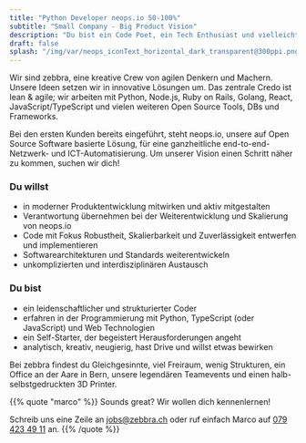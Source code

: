 ```yaml
---
title: "Python Developer neops.io 50-100%"
subtitle: "Small Company - Big Product Vision"
description: "Du bist ein Code Poet, ein Tech Enthusiast und vielleicht sogar Entrepreneur mit einer make-things-happen Haltung?"
draft: false
splash: "/img/var/neops_iconText_horizontal_dark_transparent@300ppi.png"
---
```


Wir sind zebbra, eine kreative Crew von agilen Denkern und Machern. Unsere Ideen setzen wir in innovative Lösungen um. Das zentrale Credo ist lean & agile; wir arbeiten mit Python, Node.js, Ruby on Rails, Golang, React, JavaScript/TypeScript und vielen weiteren Open Source Tools, DBs und Frameworks.
<!--more-->

Bei den ersten Kunden bereits eingeführt, steht neops.io, unsere auf Open Source Software basierte Lösung, für eine ganzheitliche end-to-end-Netzwerk- und ICT-Automatisierung. Um unserer Vision einen Schritt näher zu kommen, suchen wir dich!


### Du willst

* in moderner Produktentwicklung mitwirken und aktiv mitgestalten
* Verantwortung übernehmen bei der Weiterentwicklung und Skalierung von neops.io
* Code mit Fokus Robustheit, Skalierbarkeit und Zuverlässigkeit entwerfen und implementieren
* Softwarearchitekturen und Standards weiterentwickeln
* unkomplizierten und interdisziplinären Austausch


### Du bist

* ein leidenschaftlicher und strukturierter Coder
* erfahren in der Programmierung mit Python, TypeScript (oder JavaScript) und Web Technologien
* ein Self-Starter, der begeistert Herausforderungen angeht
* analytisch, kreativ, neugierig, hast Drive und willst etwas bewirken

Bei zebbra findest du Gleichgesinnte, viel Freiraum, wenig Strukturen, ein Office an der Aare in Bern, unsere legendären Teamevents und einen halb-selbstgedruckten 3D Printer.

{{% quote "marco" %}}
  Sounds great? Wir wollen dich kennenlernen!

  Schreib uns eine Zeile an <a href="mailto:jobs@zebbra.ch">jobs@zebbra.ch</a> oder ruf einfach Marco auf [079 423 49 11](tel:+41794234911) an.
{{% /quote %}}
